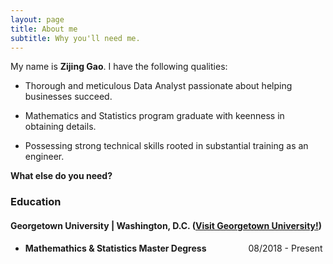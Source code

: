 ```yaml
---
layout: page
title: About me
subtitle: Why you'll need me.
---
```


My name is **Zijing Gao**. I have the following qualities:

- Thorough and meticulous Data Analyst passionate about helping businesses succeed.

- Mathematics and Statistics program graduate with keenness in obtaining details.

- Possessing strong technical skills rooted in substantial training as an engineer.

__What else do you need?__

### Education

#### Georgetown University | Washington, D.C. ([Visit Georgetown University!](https://www.georgetown.edu/))
- __Mathemathics & Statistics Master Degress__ &nbsp; &nbsp; &nbsp; &nbsp; &nbsp; &nbsp;&nbsp; &nbsp; &nbsp;08/2018 - Present



